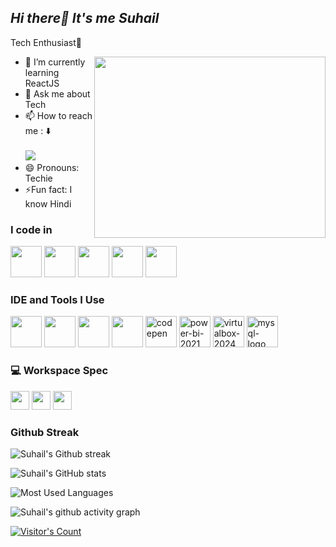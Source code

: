 ## _Hi there👋 It's me Suhail_

Tech Enthusiast🚀 

<img align="right" width="370" height="290" src="https://user-images.githubusercontent.com/74038190/219923823-bf1ce878-c6b8-4faa-be07-93e6b1006521.gif">       

- 🌱 I’m currently learning ReactJS
- 💬 Ask me about Tech
- 📫 How to reach me : ⬇️
<br /><br /> [<img src="https://img.shields.io/badge/LinkedIn-0077B5?style=for-the-badge&logo=linkedin&logoColor=white" />](https://www.linkedin.com/in/kamal-suhail/)
- 😄 Pronouns: Techie
- ⚡Fun fact: I know Hindi

### I code in
<img height="50" width="50" src="https://img.icons8.com/color/48/000000/java-coffee-cup-logo.png" /> <img height="50" width="50" src="https://img.icons8.com/color/48/000000/html-5.png" /> <img height="50" width="50" src="https://img.icons8.com/color/48/000000/css3.png" /> <img height="50" width="50" src="https://img.icons8.com/color/48/000000/bootstrap.png" /> <img height="50" width="50" src="https://img.icons8.com/color/48/000000/javascript.png"/> 

### IDE and Tools I Use
<img height="50" width="50" src="https://img.icons8.com/color/48/000000/visual-studio-code-2019.png"/> <img height="50" width="50" src="https://img.icons8.com/color/50/000000/git.png"/> <img height="50" src="https://img.icons8.com/color/480/null/notion--v1.png" /> <img width="50" height="50" src="https://img.icons8.com/color/50/obsidian.png"/> <img width="50" height="50" src="https://img.icons8.com/fluency/48/codepen.png" alt="codepen"/>  <img width="50" height="50" src="https://img.icons8.com/color/48/power-bi-2021.png" alt="power-bi-2021"/> <img width="50" height="50" src="https://img.icons8.com/color/48/virtualbox.png" alt="virtualbox-2024"/> <img width="50" height="50" src="https://img.icons8.com/fluency/48/mysql-logo.png" alt="mysql-logo"/>


### 💻 Workspace Spec
<img height="30" src="https://img.shields.io/badge/Dell-Inspiron_15_5000-999999?style=for-the-badge&logo=dell&logoColor=blue"/> <img height="30" src="https://img.shields.io/badge/Intel-Core_i5_11th-0071C5?style=for-the-badge&logo=intel&logoColor=blue"/> <img height="30" src="https://img.shields.io/badge/NVIDIA-GEFORCE_MX330-76B900?style=for-the-badge&logo=nvidia&logoColor=green"/> <br />


### Github Streak
![Suhail's Github streak](https://github-readme-streak-stats.herokuapp.com/?user=KamalSuhail&theme=gruvbox_duo&hide_border=true)<br/>

![Suhail's GitHub stats](https://github-readme-stats.vercel.app/api?username=KamalSuhail&theme=dark&show_icons=true&&hide=issues,contribs)

![Most Used Languages](https://github-readme-stats.vercel.app/api/top-langs/?username=KamalSuhail&theme=blue-green)

![Suhail's github activity graph](https://github-readme-activity-graph.vercel.app/graph?username=KamalSuhail&bg_color=000000&color=ffffff&line=29d926&point=ffffff&area=true&hide_border=true)

[![Visitor's Count](https://visitcount.itsvg.in/api?id=KamalSuhail&label=Profile%20Views&color=3&icon=7&pretty=false)](https://visitcount.itsvg.in)
